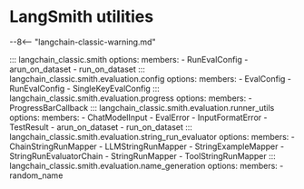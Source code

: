 # LangSmith utilities

--8<-- "langchain-classic-warning.md"

<!-- Copied from https://python.langchain.com/api_reference/langchain/smith.html -->

::: langchain_classic.smith
    options:
      members:
        - RunEvalConfig
        - arun_on_dataset
        - run_on_dataset
::: langchain_classic.smith.evaluation.config
    options:
      members:
        - EvalConfig
        - RunEvalConfig
        - SingleKeyEvalConfig
::: langchain_classic.smith.evaluation.progress
    options:
      members:
        - ProgressBarCallback
::: langchain_classic.smith.evaluation.runner_utils
    options:
      members:
        - ChatModelInput
        - EvalError
        - InputFormatError
        - TestResult
        - arun_on_dataset
        - run_on_dataset
::: langchain_classic.smith.evaluation.string_run_evaluator
    options:
      members:
        - ChainStringRunMapper
        - LLMStringRunMapper
        - StringExampleMapper
        - StringRunEvaluatorChain
        - StringRunMapper
        - ToolStringRunMapper
::: langchain_classic.smith.evaluation.name_generation
    options:
      members:
        - random_name
